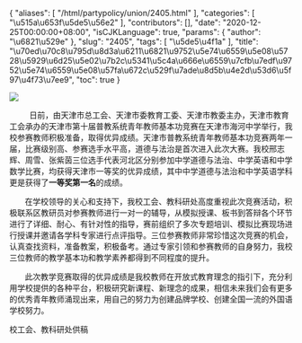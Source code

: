 {
    "aliases": [
        "/html/partypolicy/union/2405.html"
    ],
    "categories": [
        "\u515a\u653f\u5de5\u56e2"
    ],
    "contributors": [],
    "date": "2020-12-25T00:00:00+08:00",
    "isCJKLanguage": true,
    "params": {
        "author": "\u6821\u529e"
    },
    "slug": "2405",
    "tags": [
        "\u5de5\u4f1a"
    ],
    "title": "\u70ed\u70c8\u795d\u8d3a\u6211\u6821\u9752\u5e74\u6559\u5e08\u5728\u5929\u6d25\u5e02\u7b2c\u5341\u5c4a\u666e\u6559\u7cfb\u7edf\u9752\u5e74\u6559\u5e08\u57fa\u672c\u529f\u7ade\u8d5b\u4e2d\u53d6\u5f97\u4f73\u7ee9",
    "toc": true
}

![](https://cdn.tfls.online/mirror/full/861d5d912122a807d6b3be61823121a104956e50.jpg)




  





          日前，由天津市总工会、天津市委教育工委、天津市教委主办，天津市教育工会承办的天津市第十届普教系统青年教师基本功竞赛在天津市海河中学举行，我校参赛教师积极准备，取得优异成绩。天津市普教系统青年教师基本功竞赛两年一届，比赛级别高、参赛选手水平高，道德与法治是首次进入此次大赛。我校邢志辉、周雪、张紫茵三位选手代表河北区分别参加中学道德与法治、中学英语和中学数学比赛，均获得天津市一等奖的优异成绩，其中中学道德与法治和中学英语学科更是获得了**一等奖第一名**的成绩。




       在学校领导的关心和支持下，我校工会、教科研处高度重视此次竞赛活动，积极联系区教研员对参赛教师进行一对一的辅导，从模拟授课、板书到答辩各个环节进行了详细、耐心、有针对性的指导，赛前组织了多次专题培训、模拟比赛现场进行授课并邀请各学科专家进行点评指导。三位参赛教师非常珍惜这次竞赛的机会，认真查找资料，准备教案，积极备考。通过专家引领和参赛教师的自身努力，我校三位教师的教学基本功和教学素养都得到不同程度的提升。




       此次教学竞赛取得的优异成绩是我校教师在开放式教育理念的指引下，充分利用学校提供的各种平台，积极研究新课程、新理念的成果，相信未来我们会有更多的优秀青年教师涌现出来，用自己的努力为创建品牌学校、创建全国一流的外国语学校努力。  




  





校工会、教科研处供稿

  



